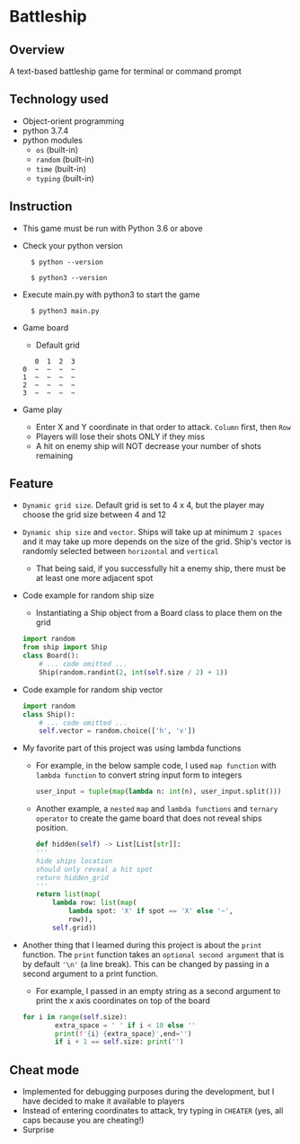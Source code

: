 
# Battleship

## Overview
A text-based battleship game for terminal or command prompt

## Technology used
- Object-orient programming
- python 3.7.4
- python modules
    - `os` (built-in)
    - `random` (built-in)
    - `time` (built-in)
    - `typing` (built-in)

## Instruction
- This game must be run with Python 3.6 or above

- Check your python version

        $ python --version

        $ python3 --version

- Execute main.py with python3 to start the game
        
        $ python3 main.py

- Game board
    - Default grid
    ```
       0  1  2  3
	0  ~  ~  ~  ~
	1  ~  ~  ~  ~
	2  ~  ~  ~  ~
	3  ~  ~  ~  ~
    ```

- Game play
    - Enter X and Y coordinate in that order to attack. `Column` first, then `Row`
    - Players will lose their shots ONLY if they miss
    - A hit on enemy ship will NOT decrease your number of shots remaining

## Feature
- `Dynamic grid size`. Default grid is set to 4 x 4, but the player may choose the grid size between 4 and 12

- `Dynamic ship size` and `vector`. Ships will take up at minimum `2 spaces` and it may take up more depends on the size of the grid. Ship's vector is randomly selected between `horizontal` and `vertical`
    - That being said, if you successfully hit a enemy ship, there must be at least one more adjacent spot
- Code example for random ship size
    - Instantiating a Ship object from a Board class to place them on the grid
    ```python
    import random
    from ship import Ship
    class Board():
        # ... code omitted ...
        Ship(random.randint(2, int(self.size / 2) + 1))
    ```

- Code example for random ship vector
    ```python
    import random
    class Ship():
        # ... code omitted ...
        self.vector = random.choice(['h', 'v'])
    ```

- My favorite part of this project was using lambda functions

    - For example, in the below sample code, I used `map function` with `lambda function` to convert string input form to integers

        ```python
        user_input = tuple(map(lambda n: int(n), user_input.split()))
        ```

    - Another example, a `nested` `map` and `lambda functions` and `ternary operator` to create the game board that does not reveal ships position. 

        ```python
        def hidden(self) -> List[List[str]]:
        '''
        hide ships location
        should only reveal a hit spot
        return hidden_grid
        '''
        return list(map(
            lambda row: list(map(
                lambda spot: 'X' if spot == 'X' else '~', 
                row)), 
            self.grid))
        ```

- Another thing that I learned during this project is about the `print` function. The `print` function takes an `optional second argument` that is by default `'\n'` (a line break). This can be changed by passing in a second argument to a print function.

    - For example, I passed in an empty string as a second argument to print the x axis coordinates on top of the board
    ```python
    for i in range(self.size):
            extra_space = ' ' if i < 10 else ''
            print(f'{i} {extra_space}',end='')
            if i + 1 == self.size: print('')
    ```

## Cheat mode
- Implemented for debugging purposes during the development, but I have decided to make it available to players
- Instead of entering coordinates to attack, try typing in `CHEATER` (yes, all caps because you are cheating!)
- Surprise